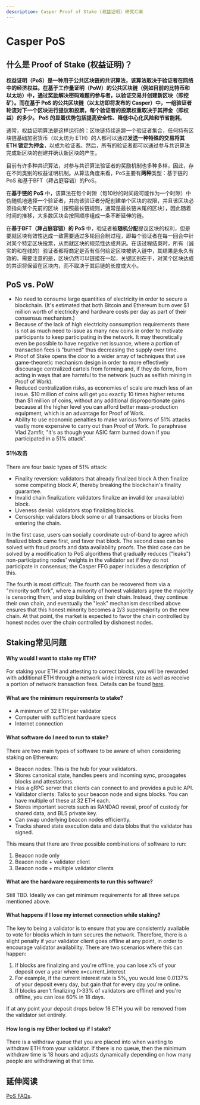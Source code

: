 ```yaml
---
description: Casper Proof of Stake (权益证明) 研究汇编
---
```


# Casper PoS

## 什么是 Proof of Stake \(权益证明\)？

**权益证明（PoS）是一种用于公共区块链的共识算法，该算法取决于验证者在网络中的经济权益。**在基于工作量证明（PoW）的公共区块链（例如目前的比特币和以太坊）中，通过奖励解决密码难题的参与者，以验证交易并创建新区块（即挖矿）。而在基于 PoS 的公共区块链（以太坊即将发布的 Casper）中，一组验证者轮流对下一个区块进行提议和投票，每个验证者的投票权重取决于其押金（即权益）的多少。 PoS 的显着优势包括**提高安全性、降低中心化风险和节省能耗**。

通常，权益证明算法是这样运行的：区块链持续追踪一个验证者集合，任何持有区块链基础加密货币（以太坊为 ETH）的人都可以通过**发送一种特殊的交易将其  ETH 锁定为押金**，以成为验证者。然后，所有的验证者都可以通过参与共识算法完成新区块的创建并确认新区块的产生。

目前有许多种共识算法，对参与共识算法验证者的奖励机制也多种多样，因此，存在不同类别的权益证明机制。从算法角度来看，PoS主要有**两种**类型：基于链的 PoS 和基于BFT（拜占庭容错）的PoS。

在**基于链的 PoS** 中，该算法在每个时隙（每10秒的时间段可能作为一个时隙）中伪随机地选择一个验证者，并向该验证者分配创建单个区块的权限，并且该区块必须指向某个先前的区块（按照最长链规则，通​​常是最长链末尾的区块），因此随着时间的推移，大多数区块会按照顺序组成一条不断延伸的链。

在**基于BFT（拜占庭容错）的 PoS** 中，验证者被**随机分配**提议区块的权利，但是要就区块有效性达成一致需要通过多轮回合制过程，即每个验证者在每一回合中针对某个特定区块投票，从而就区块的规范性达成共识。在该过程结束时，所有（诚实的和在线的）验证者都将商定是否有任何给定区块被纳入链中，其结果是永久有效的。需要注意的是，区块仍然可以链接在一起，关键区别在于，对某个区块达成的共识将保留在区块内，而不取决于其后链的长度或大小。

## PoS vs. PoW

* No need to consume large quantities of electricity in order to secure a blockchain. \(It's estimated that both Bitcoin and Ethereum burn over $1 million worth of electricity and hardware costs per day as part of their consensus mechanism.\)
* Because of the lack of high electricity consumption requirements there is not as much need to issue as many new coins in order to motivate participants to keep participating in the network. It may theoretically even be possible to have negative net issuance, where a portion of transaction fees is "burned" thus decreasing the supply over time.
* Proof of Stake opens the door to a wider array of techniques that use game-theoretic mechanism design in order to more effectively discourage centralized cartels from forming and, if they do form, from acting in ways that are harmful to the network \(such as selfish mining in Proof of Work\).
* Reduced centralization risks, as economies of scale are much less of an issue. $10 million of coins will get you exactly 10 times higher returns than $1 million of coins, without any additional disproportionate gains because at the higher level you can afford better mass-production equipment, which is an advantage for Proof of Work.
* Ability to use economic penalties to make various forms of 51% attacks vastly more expensive to carry out than Proof of Work. To paraphrase Vlad Zamfir, "it's as though your ASIC farm burned down if you participated in a 51% attack".

#### 51％攻击

There are four basic types of 51% attack:

* Finality reversion: validators that already finalized block A then finalize some competing block A', thereby breaking the blockchain's finality guarantee.
* Invalid chain finalization: validators finalize an invalid \(or unavailable\) block.
* Liveness denial: validators stop finalizing blocks.
* Censorship: validators block some or all transactions or blocks from entering the chain.

In the first case, users can socially coordinate out-of-band to agree which finalized block came first, and favor that block. The second case can be solved with fraud proofs and data availability proofs. The third case can be solved by a modification to PoS algorithms that gradually reduces \("leaks"\) non-participating nodes' weights in the validator set if they do not participate in consensus; the Casper FFG paper includes a description of this.

The fourth is most difficult. The fourth can be recovered from via a "minority soft fork", where a minority of honest validators agree the majority is censoring them, and stop building on their chain. Instead, they continue their own chain, and eventually the "leak" mechanism described above ensures that this honest minority becomes a 2/3 supermajority on the new chain. At that point, the market is expected to favor the chain controlled by honest nodes over the chain controlled by dishonest nodes.

## Staking常见问题

#### Why would I want to stake my ETH? <a id="why-would-i-want-to-stake-my-eth"></a>

For staking your ETH and attesting to correct blocks, you will be rewarded with additional ETH through a network wide interest rate as well as receive a portion of network transaction fees. Details can be found [here](https://docs.ethhub.io/ethereum-roadmap/ethereum-2.0/eth-2.0-economics).

#### What are the minimum requirements to stake? <a id="what-are-the-minimum-requirements-to-stake"></a>

* A minimum of 32 ETH per validator
* Computer with sufficient hardware specs
* Internet connection

#### What software do I need to run to stake? <a id="what-software-do-i-need-to-run-to-stake"></a>

There are two main types of software to be aware of when considering staking on Ethereum:

* Beacon nodes: This is the hub for your validators.
* Stores canonical state, handles peers and incoming sync, propagates blocks and attestations.
* Has a gRPC server that clients can connect to and provides a public API.
* Validator clients: Talks to your beacon node and signs blocks. You can have multiple of these at 32 ETH each.
* Stores important secrets such as RANDAO reveal, proof of custody for shared data, and BLS private key.
* Can swap underlying beacon nodes efficiently.
* Tracks shared state execution data and data blobs that the validator has signed.

This means that there are three possible combinations of software to run:

1. Beacon node only
2. Beacon node + validator client
3. Beacon node + multiple validator clients

#### What are the hardware requirements to run this software? <a id="what-are-the-hardware-requirements-to-run-this-software"></a>

Still TBD. Ideally we can get minimum requirements for all three setups mentioned above.

#### What happens if I lose my internet connection while staking? <a id="what-happens-if-i-lose-my-internet-connection-while-staking"></a>

The key to being a validator is to ensure that you are consistently available to vote for blocks which in turn secures the network. Therefore, there is a slight penalty if your validator client goes offline at any point, in order to encourage validator availability. There are two scenarios where this can happen:

1. If blocks are finalizing and you're offline, you can lose x% of your deposit over a year where x=current\_interest
2. For example, if the current interest rate is 5%, you would lose 0.0137% of your deposit every day, but gain that for every day you're online.
3. If blocks aren't finalizing \(&gt;33% of validators are offline\) and you're offline, you can lose 60% in 18 days.

If at any point your deposit drops below 16 ETH you will be removed from the validator set entirely.

#### How long is my Ether locked up if I stake? <a id="how-long-is-my-ether-locked-up-if-i-stake"></a>

There is a withdraw queue that you are placed into when wanting to withdraw ETH from your validator. If there is no queue, then the minimum withdraw time is 18 hours and adjusts dynamically depending on how many people are withdrawing at that time.

## 延伸阅读

[PoS F](https://github.com/ethereum/wiki/wiki/Proof-of-Stake-FAQ)[AQs](https://github.com/ethereum/wiki/wiki/Proof-of-Stake-FAQ).

